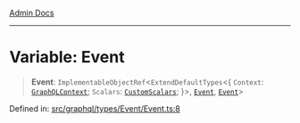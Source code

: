 [Admin Docs](/)

***

# Variable: Event

> **Event**: `ImplementableObjectRef`\<`ExtendDefaultTypes`\<\{ `Context`: [`GraphQLContext`](../../../../context/type-aliases/GraphQLContext.md); `Scalars`: [`CustomScalars`](../../../../scalars/type-aliases/CustomScalars.md); \}\>, [`Event`](../type-aliases/Event.md), [`Event`](../type-aliases/Event.md)\>

Defined in: [src/graphql/types/Event/Event.ts:8](https://github.com/PalisadoesFoundation/talawa-api/blob/720213b8973f1ef622d2c99f376ffc6c960847d1/src/graphql/types/Event/Event.ts#L8)

